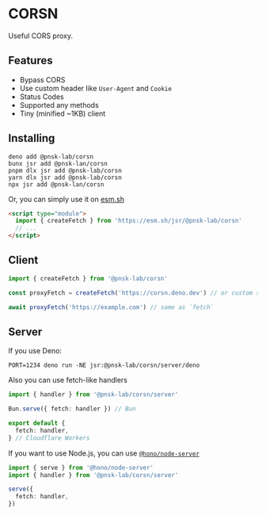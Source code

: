 # CORSN

Useful CORS proxy.

## Features

- Bypass CORS
- Use custom header like `User-Agent` and `Cookie`
- Status Codes
- Supported any methods
- Tiny (minified ~1KB) client

## Installing

```shell
deno add @pnsk-lab/corsn
bunx jsr add @pnsk-lan/corsn
pnpm dlx jsr add @pnsk-lab/corsn
yarn dlx jsr add @pnsk-lab/corsn
npx jsr add @pnsk-lan/corsn
```

Or, you can simply use it on [esm.sh](https://esm.sh)

```html
<script type="module">
  import { createFetch } from 'https://esm.sh/jsr/@pnsk-lab/corsn'
  // ...
</script>
```

## Client

```ts
import { createFetch } from '@pnsk-lab/corsn'

const proxyFetch = createFetch('https://corsn.deno.dev') // or custom server

await proxyFetch('https://example.com') // same as `fetch`
```

## Server

If you use Deno:

```shell
PORT=1234 deno run -NE jsr:@pnsk-lab/corsn/server/deno
```

Also you can use fetch-like handlers

```ts
import { handler } from '@pnsk-lab/corsn/server'

Bun.serve({ fetch: handler }) // Bun

export default {
  fetch: handler,
} // Cloudflare Workers
```

If you want to use Node.js, you can use
[`@hono/node-server`](https://github.com/honojs/node-server)

```ts
import { serve } from '@hono/node-server'
import { handler } from '@pnsk-lab/corsn/server'

serve({
  fetch: handler,
})
```
